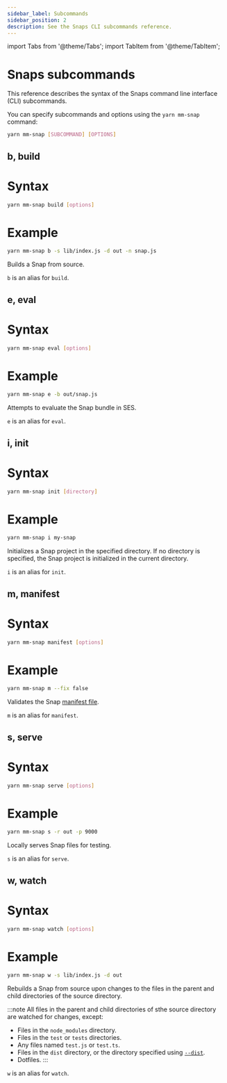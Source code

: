 ```yaml
---
sidebar_label: Subcommands
sidebar_position: 2
description: See the Snaps CLI subcommands reference.
---
```


import Tabs from '@theme/Tabs';
import TabItem from '@theme/TabItem';

# Snaps subcommands

This reference describes the syntax of the Snaps command line interface (CLI) subcommands.

You can specify subcommands and options using the `yarn mm-snap` command:

```bash
yarn mm-snap [SUBCOMMAND] [OPTIONS]
```

## b, build

<!--tabs-->

# Syntax

```bash
yarn mm-snap build [options]
```

# Example

```bash
yarn mm-snap b -s lib/index.js -d out -n snap.js
```

<!--/tabs-->

Builds a Snap from source.

`b` is an alias for `build`.

## e, eval

<!--tabs-->

# Syntax

```bash
yarn mm-snap eval [options]
```

# Example

```bash
yarn mm-snap e -b out/snap.js
```

<!--/tabs-->

Attempts to evaluate the Snap bundle in SES.

`e` is an alias for `eval`.

## i, init

<!--tabs-->

# Syntax

```bash
yarn mm-snap init [directory]
```

# Example

```bash
yarn mm-snap i my-snap
```

<!--/tabs-->

Initializes a Snap project in the specified directory.
If no directory is specified, the Snap project is initialized in the current directory.

`i` is an alias for `init`.

## m, manifest

<!--tabs-->

# Syntax

```bash
yarn mm-snap manifest [options]
```

# Example

```bash
yarn mm-snap m --fix false
```

<!--/tabs-->

Validates the Snap [manifest file](../../learn/about-snaps/files.md#manifest-file).

`m` is an alias for `manifest`.

## s, serve

<!--tabs-->

# Syntax

```bash
yarn mm-snap serve [options]
```

# Example

```bash
yarn mm-snap s -r out -p 9000
```

<!--/tabs-->

Locally serves Snap files for testing.

`s` is an alias for `serve`.

## w, watch

<!--tabs-->

# Syntax

```bash
yarn mm-snap watch [options]
```

# Example

```bash
yarn mm-snap w -s lib/index.js -d out
```

<!--/tabs-->

Rebuilds a Snap from source upon changes to the files in the parent and child directories of the
source directory.

:::note
All files in the parent and child directories of sthe source directory are watched for changes, except:

- Files in the `node_modules` directory.
- Files in the `test` or `tests` directories.
- Any files named `test.js` or `test.ts`.
- Files in the `dist` directory, or the directory specified using [`--dist`](options.md#d-dist).
- Dotfiles.
:::
  
`w` is an alias for `watch`.
